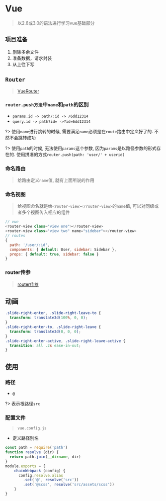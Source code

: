# Vue
> 以2.6或3.0的语法进行学习vue基础部分

## `项目准备`
1. 删除多余文件
2. 准备数据，请求封装
3. 从上往下写
## `Router`
> [VueRouter](https://router.vuejs.org/zh/guide/essentials/navigation.html)

### `router.push方法`中`name`和`path`的区别
* `params.id -> path/:id -> /6dd12314`
* `query.id -> path?id= ->?id=6dd12314`  

?> 使用`name`进行跳转的时候, 需要满足`name`必须是在`route`路由中定义好了的. 不然不会跳转成功

?> 使用`path`的时候, 无法使用`params`这个参数, 因为`params`是以路径参数的形式存在的. 使用拼凑的方式`router.push(path: 'user/' + userid)`

### 命名路由
> 给路由定义`name`值, 就有上面所说的作用

### 命名视图
> 给视图命名就是给`<router-view></router-view>`的`name`值, 可以对同级或者多个视图传入相应的组件

```javascript
// vue
<router-view class="view one"></router-view>
<router-view class="view two" name="sidebar"></router-view>
// routes
{
  path: '/user/:id',
  components: { default: User, sidebar: Sidebar },
  props: { default: true, sidebar: false }
}
```

### router传参
> [router传参](https://router.vuejs.org/zh/guide/essentials/passing-props.html#%E5%B8%83%E5%B0%94%E6%A8%A1%E5%BC%8F)


## 动画
```css
.slide-right-enter, .slide-right-leave-to {
  transform: translate3d(100%, 0, 0);
}
.slide-right-enter-to, .slide-right-leave {
  transform: translate3d(0, 0, 0);
}
.slide-right-enter-active, .slide-right-leave-active {
  transition: all .2s ease-in-out;
}
```

## 使用
### 路径
* `@`

?> 表示根路径`src`

### 配置文件
> `vue.config.js`

* 定义路径别名
```js
const path = require('path')  
function resolve (dir) {
  return path.join(__dirname, dir)
}  
module.exports = {
    chainWebpack (config) {
      config.resolve.alias
        .set('@', resolve('src'))
        .set('@scss', resolve('src/assets/scss'))
    }
}
```